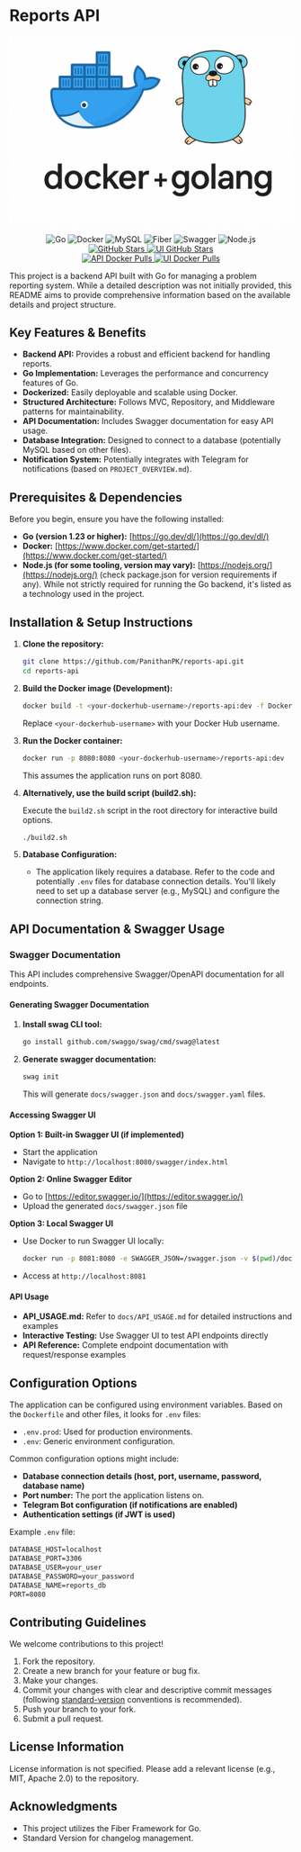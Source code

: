 # Reports API

![Reports API](/dockergo.png)

<div align="center">
  <img src="https://img.shields.io/badge/Go-00ADD8?style=for-the-badge&logo=go&logoColor=white" alt="Go">
  <img src="https://img.shields.io/badge/Docker-2496ED?style=for-the-badge&logo=docker&logoColor=white" alt="Docker">
  <img src="https://img.shields.io/badge/MySQL-4479A1?style=for-the-badge&logo=mysql&logoColor=white" alt="MySQL">
  <img src="https://img.shields.io/badge/Fiber-00ACD7?style=for-the-badge&logo=go&logoColor=white" alt="Fiber">
  <img src="https://img.shields.io/badge/Swagger-85EA2D?style=for-the-badge&logo=swagger&logoColor=black" alt="Swagger">
  <img src="https://img.shields.io/badge/Node.js-339933?style=for-the-badge&logo=nodedotjs&logoColor=white" alt="Node.js">
</div>

<div align="center">
  <a href="https://github.com/PanithanPK/reports-api">
    <img src="https://img.shields.io/github/stars/PanithanPK/reports-api?style=social" alt="GitHub Stars">
  </a>
  <a href="https://github.com/GearRata/reports-ui">
    <img src="https://img.shields.io/github/stars/GearRata/reports-ui?style=social" alt="UI GitHub Stars">
  </a>
  <br>
  <a href="https://hub.docker.com/r/lovee12345e/reports-api">
    <img src="https://img.shields.io/docker/pulls/lovee12345e/reports-api?style=flat-square&logo=docker" alt="API Docker Pulls">
  </a>
  <a href="https://hub.docker.com/r/gearmcc/reports-ui">
    <img src="https://img.shields.io/docker/pulls/gearmcc/reports-ui?style=flat-square&logo=docker" alt="UI Docker Pulls">
  </a>
</div>

This project is a backend API built with Go for managing a problem reporting system. While a detailed description was not initially provided, this README aims to provide comprehensive information based on the available details and project structure.

## Key Features & Benefits

*   **Backend API:** Provides a robust and efficient backend for handling reports.
*   **Go Implementation:** Leverages the performance and concurrency features of Go.
*   **Dockerized:** Easily deployable and scalable using Docker.
*   **Structured Architecture:** Follows MVC, Repository, and Middleware patterns for maintainability.
*   **API Documentation:** Includes Swagger documentation for easy API usage.
*   **Database Integration:** Designed to connect to a database (potentially MySQL based on other files).
*   **Notification System:** Potentially integrates with Telegram for notifications (based on `PROJECT_OVERVIEW.md`).

## Prerequisites & Dependencies

Before you begin, ensure you have the following installed:

*   **Go (version 1.23 or higher):**  [https://go.dev/dl/](https://go.dev/dl/)
*   **Docker:** [https://www.docker.com/get-started/](https://www.docker.com/get-started/)
*   **Node.js (for some tooling, version may vary):** [https://nodejs.org/](https://nodejs.org/) (check package.json for version requirements if any).  While not strictly required for running the Go backend, it's listed as a technology used in the project.

## Installation & Setup Instructions

1.  **Clone the repository:**

    ```bash
    git clone https://github.com/PanithanPK/reports-api.git
    cd reports-api
    ```

2.  **Build the Docker image (Development):**

    ```bash
    docker build -t <your-dockerhub-username>/reports-api:dev -f Dockerfile.dev .
    ```

    Replace `<your-dockerhub-username>` with your Docker Hub username.

3.  **Run the Docker container:**

    ```bash
    docker run -p 8080:8080 <your-dockerhub-username>/reports-api:dev
    ```

    This assumes the application runs on port 8080.

4.  **Alternatively, use the build script (build2.sh):**

    Execute the `build2.sh` script in the root directory for interactive build options.

    ```bash
    ./build2.sh
    ```

5. **Database Configuration:**

   *   The application likely requires a database. Refer to the code and potentially `.env` files for database connection details. You'll likely need to set up a database server (e.g., MySQL) and configure the connection string.

## API Documentation & Swagger Usage

### Swagger Documentation

This API includes comprehensive Swagger/OpenAPI documentation for all endpoints.

#### Generating Swagger Documentation

1. **Install swag CLI tool:**
   ```bash
   go install github.com/swaggo/swag/cmd/swag@latest
   ```

2. **Generate swagger documentation:**
   ```bash
   swag init
   ```
   This will generate `docs/swagger.json` and `docs/swagger.yaml` files.

#### Accessing Swagger UI

**Option 1: Built-in Swagger UI (if implemented)**
- Start the application
- Navigate to `http://localhost:8080/swagger/index.html`

**Option 2: Online Swagger Editor**
- Go to [https://editor.swagger.io/](https://editor.swagger.io/)
- Upload the generated `docs/swagger.json` file

**Option 3: Local Swagger UI**
- Use Docker to run Swagger UI locally:
  ```bash
  docker run -p 8081:8080 -e SWAGGER_JSON=/swagger.json -v $(pwd)/docs/swagger.json:/swagger.json swaggerapi/swagger-ui
  ```
- Access at `http://localhost:8081`

#### API Usage
- **API_USAGE.md:** Refer to `docs/API_USAGE.md` for detailed instructions and examples
- **Interactive Testing:** Use Swagger UI to test API endpoints directly
- **API Reference:** Complete endpoint documentation with request/response examples

## Configuration Options

The application can be configured using environment variables.  Based on the `Dockerfile` and other files, it looks for `.env` files:

*   `.env.prod`:  Used for production environments.
*   `.env`: Generic environment configuration.

Common configuration options might include:

*   **Database connection details (host, port, username, password, database name)**
*   **Port number:** The port the application listens on.
*   **Telegram Bot configuration (if notifications are enabled)**
*   **Authentication settings (if JWT is used)**

Example `.env` file:

```
DATABASE_HOST=localhost
DATABASE_PORT=3306
DATABASE_USER=your_user
DATABASE_PASSWORD=your_password
DATABASE_NAME=reports_db
PORT=8080
```

## Contributing Guidelines

We welcome contributions to this project!

1.  Fork the repository.
2.  Create a new branch for your feature or bug fix.
3.  Make your changes.
4.  Commit your changes with clear and descriptive commit messages (following [standard-version](https://github.com/conventional-changelog/standard-version) conventions is recommended).
5.  Push your branch to your fork.
6.  Submit a pull request.

## License Information

License information is not specified. Please add a relevant license (e.g., MIT, Apache 2.0) to the repository.

## Acknowledgments

*   This project utilizes the Fiber Framework for Go.
*   Standard Version for changelog management.